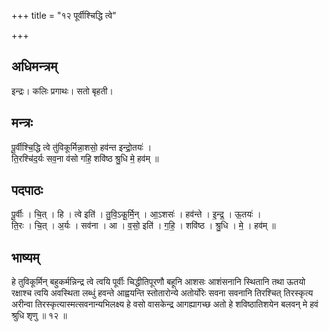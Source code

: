 +++
title = "१२ पूर्वीश्चिद्धि त्वे"

+++
## अधिमन्त्रम्
इन्द्रः। कलिः प्रगाथः। सतो बृहती।

## मन्त्रः
पू॒र्वीश्चि॒द्धि त्वे तु॑विकूर्मिन्ना॒शसो॒ हव॑न्त इन्द्रो॒तयः॑ ।  
ति॒रश्चि॑द॒र्यः सव॒ना व॑सो गहि॒ शवि॑ष्ठ श्रु॒धि मे॒ हव॑म् ॥

## पदपाठः
पू॒र्वीः । चि॒त् । हि । त्वे इति॑ । तु॒वि॒ऽकू॒र्मि॒न् । आ॒ऽशसः॑ । हव॑न्ते । इ॒न्द्र॒ । ऊ॒तयः॑ ।  
ति॒रः । चि॒त् । अ॒र्यः । सव॑ना । आ । व॒सो॒ इति॑ । ग॒हि॒ । शवि॑ष्ठ । श्रु॒धि । मे॒ । हव॑म् ॥

## भाष्यम्
हे तुविकूर्मिन् बहुकर्मन्निन्द्र त्वे त्वयि पूर्वीः चिद्धीतिपूरणौ बहूनि आशसः आशंसनानि स्थितानि तथा ऊतयो रक्षाश्च त्वयि अवस्थिता लब्धुं हवन्ते आह्वयन्ति स्तोतारोन्ये अतोर्योरेः सवना सवनानि तिरश्चित् तिरस्कृत्य अरीन्वा तिरस्कृत्यास्मत्सवनान्यभिलक्ष्य हे वसो वासकेन्द्र आगह्यागच्छ अतो हे शविष्ठातिशयेन बलवन् मे हवं श्रुधि शृणु ॥ १२ ॥